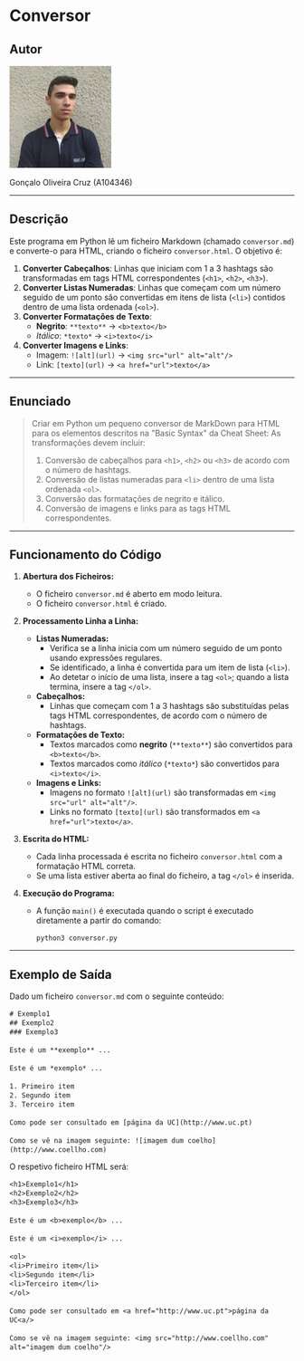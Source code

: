 # Conversor

## Autor
![Foto de Perfil](../Photo.jpeg)

Gonçalo Oliveira Cruz (A104346)

---

## Descrição

Este programa em Python lê um ficheiro Markdown (chamado `conversor.md`) e converte-o para HTML, criando o ficheiro `conversor.html`. O objetivo é:

1. **Converter Cabeçalhos**: Linhas que iniciam com 1 a 3 hashtags são transformadas em tags HTML correspondentes (`<h1>`, `<h2>`, `<h3>`).
2. **Converter Listas Numeradas**: Linhas que começam com um número seguido de um ponto são convertidas em itens de lista (`<li>`) contidos dentro de uma lista ordenada (`<ol>`).
3. **Converter Formatações de Texto**:
   - **Negrito**: `**texto**` → `<b>texto</b>`
   - *Itálico*: `*texto*` → `<i>texto</i>`
4. **Converter Imagens e Links**:
   - Imagem: `![alt](url)` → `<img src="url" alt="alt"/>`
   - Link: `[texto](url)` → `<a href="url">texto</a>`

---

## Enunciado

> Criar em Python um pequeno conversor de MarkDown para HTML para os elementos descritos na "Basic Syntax" da Cheat Sheet:
> As transformações devem incluir:
> 1. Conversão de cabeçalhos para `<h1>`, `<h2>` ou `<h3>` de acordo com o número de hashtags.
> 2. Conversão de listas numeradas para `<li>` dentro de uma lista ordenada `<ol>`.
> 3. Conversão das formatações de negrito e itálico.
> 4. Conversão de imagens e links para as tags HTML correspondentes.

---

## Funcionamento do Código

1. **Abertura dos Ficheiros:**
   - O ficheiro `conversor.md` é aberto em modo leitura.
   - O ficheiro `conversor.html` é criado.

2. **Processamento Linha a Linha:**
   - **Listas Numeradas:**
     - Verifica se a linha inicia com um número seguido de um ponto usando expressões regulares.
     - Se identificado, a linha é convertida para um item de lista (`<li>`).
     - Ao detetar o início de uma lista, insere a tag `<ol>`; quando a lista termina, insere a tag `</ol>`.
   - **Cabeçalhos:**
     - Linhas que começam com 1 a 3 hashtags são substituídas pelas tags HTML correspondentes, de acordo com o número de hashtags.
   - **Formatações de Texto:**
     - Textos marcados como **negrito** (`**texto**`) são convertidos para `<b>texto</b>`.
     - Textos marcados como *itálico* (`*texto*`) são convertidos para `<i>texto</i>`.
   - **Imagens e Links:**
     - Imagens no formato `![alt](url)` são transformadas em `<img src="url" alt="alt"/>`.
     - Links no formato `[texto](url)` são transformados em `<a href="url">texto</a>`.

3. **Escrita do HTML:**
   - Cada linha processada é escrita no ficheiro `conversor.html` com a formatação HTML correta.
   - Se uma lista estiver aberta ao final do ficheiro, a tag `</ol>` é inserida.

4. **Execução do Programa:**
   - A função `main()` é executada quando o script é executado diretamente a partir do comando:
     ```
     python3 conversor.py
     ```

---

## Exemplo de Saída

Dado um ficheiro `conversor.md` com o seguinte conteúdo:
 ```
 # Exemplo1
 ## Exemplo2
 ### Exemplo3
 
 Este é um **exemplo** ...
 
 Este é um *exemplo* ...
 
 1. Primeiro item
 2. Segundo item
 3. Terceiro item
 
 Como pode ser consultado em [página da UC](http://www.uc.pt)
 
 Como se vê na imagem seguinte: ![imagem dum coelho](http://www.coellho.com)
  ```

O respetivo ficheiro HTML será:
 ```
 <h1>Exemplo1</h1>
 <h2>Exemplo2</h2>
 <h3>Exemplo3</h3>
 
 Este é um <b>exemplo</b> ...
 
 Este é um <i>exemplo</i> ...
 
 <ol>
 <li>Primeiro item</li>
 <li>Segundo item</li>
 <li>Terceiro item</li>
 </ol>
 
 Como pode ser consultado em <a href="http://www.uc.pt">página da UC<a/>
 
 Como se vê na imagem seguinte: <img src="http://www.coellho.com" alt="imagem dum coelho"/>
  ```